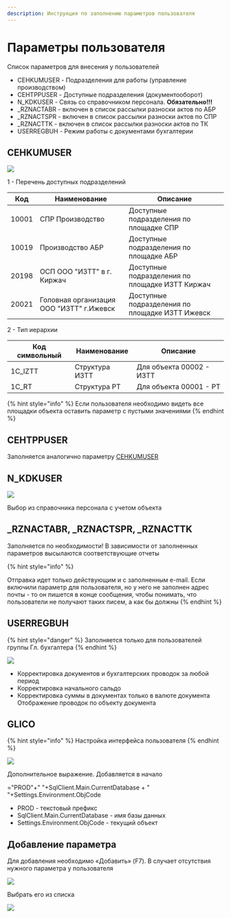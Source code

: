 ```yaml
---
description: Инструкция по заполнению параметров пользователя
---
```


# Параметры пользователя

Список параметров для внесения у пользователей

* CEHKUMUSER - Подразделения для работы (управление производством)
* CEHTPPUSER - Доступные подразделения (документооборот)
* N\_KDKUSER - Связь со справочником персонала. **Обязательно!!!**
* \_RZNACTABR - включен в список рассылки разноски актов по АБР
* \_RZNACTSPR - включен в список рассылки разноски актов по СПР
* \_RZNACTTK - включен в список рассылки разноски актов по ТК
* USERREGBUH - Режим работы с документами бухгалтерии

## CEHKUMUSER

![](<../../.gitbook/assets/image (830).png>)

1 - Перечень доступных подразделений

| Код   | Наименование                             | Описание                                        |
| ----- | ---------------------------------------- | ----------------------------------------------- |
| 10001 | СПР Производство                         | Доступные подразделения по площадке СПР         |
| 10019 | Производство АБР                         | Доступные подразделения по площадке АБР         |
| 20198 | ОСП ООО "ИЗТТ" в г. Киржач               | Доступные подразделения по площадке ИЗТТ Киржач |
| 20021 | Головная организация ООО "ИЗТТ" г.Ижевск | Доступные подразделения по площадке ИЗТТ Ижевск |

2 - Тип иерархии

| Код символьный | Наименование   | Описание                 |
| -------------- | -------------- | ------------------------ |
| 1C\_IZTT       | Структура ИЗТТ | Для объекта 00002 - ИЗТТ |
| 1C\_RT         | Структура РТ   | Для объекта 00001 - РТ   |

{% hint style="info" %}
Если пользователя необходимо видеть все площадки объекта оставить параметр с пустыми значениями
{% endhint %}

## CEHTPPUSER

Заполняется аналогично параметру [CEHKUMUSER](parametry-polzovatelya.md#cehkumuser)

## N\_KDKUSER

![](<../../.gitbook/assets/image (809).png>)

Выбор из справочника персонала с учетом объекта



## \_RZNACTABR, \_RZNACTSPR, \_RZNACTTK

Заполняется по необходимости! В зависимости от заполненных параметров высылаются соответствующие отчеты

{% hint style="info" %}
Отправка идет только действующим и с заполненным e-mail. Если включили параметр для пользователя, но у него не заполнен адрес почты - то он пишется в конце сообщения, чтобы понимать, что пользователи не получают таких писем, а как бы должны
{% endhint %}

## USERREGBUH

{% hint style="danger" %}
Заполняется только для пользователей группы Гл. бухгалтера
{% endhint %}

![](<../../.gitbook/assets/image (876).png>)

* Корректировка документов и бухгалтерских проводок за любой период
* Корректировка начального сальдо
* Корректировка суммы в документах только в валюте документа Отображение проводок по объекту документа

## GLICO

{% hint style="info" %}
Настройка интерфейса пользователя
{% endhint %}

![](<../../.gitbook/assets/image (381).png>)

Дополнительное выражение. Добавляется в начало

\="PROD"+" "+SqlClient.Main.CurrentDatabase + " "+Settings.Environment.ObjCode

* PROD - текстовый префикс
* SqlClient.Main.CurrentDatabase - имя базы данных
* Settings.Environment.ObjCode - текущий объект



## Добавление параметра

Для добавления необходимо «Добавить» (F7). В случает отсутствия нужного параметра у пользователя

![](<../../.gitbook/assets/8 (1).png>)

Выбрать его из списка

![](<../../.gitbook/assets/9 (8).png>)

